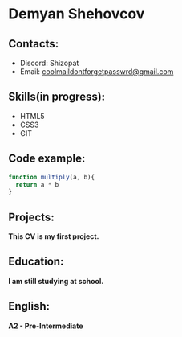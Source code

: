 # Demyan Shehovcov
## Contacts:
  * Discord: Shizopat
  * Email: coolmaildontforgetpasswrd@gmail.com
## Skills(in progress):
  * HTML5
  * CSS3
  * GIT
## Code example:
```javascript
function multiply(a, b){
  return a * b
}
```
## Projects: 
**This CV is my first project.**
## Education: 
**I am still studying at school.**
## English: 
**A2 - Pre-Intermediate**

